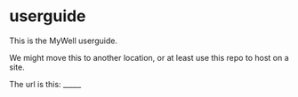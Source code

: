 # userguide

This is the MyWell userguide.

We might move this to another location, or at least use this repo to host on a site.

The url is this: _____

